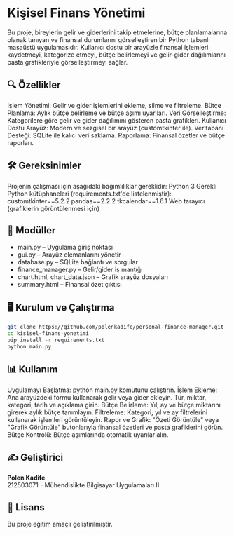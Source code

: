 # Kişisel Finans Yönetimi

Bu proje, bireylerin gelir ve giderlerini takip etmelerine, bütçe planlamalarına olanak tanıyan ve finansal durumlarını görselleştiren bir Python tabanlı masaüstü uygulamasıdır. Kullanıcı dostu bir arayüzle finansal işlemleri kaydetmeyi, kategorize etmeyi, bütçe belirlemeyi ve gelir-gider dağılımlarını pasta grafikleriyle görselleştirmeyi sağlar.

## 🔍 Özellikler

İşlem Yönetimi: Gelir ve gider işlemlerini ekleme, silme ve filtreleme.
Bütçe Planlama: Aylık bütçe belirleme ve bütçe aşımı uyarıları.
Veri Görselleştirme: Kategorilere göre gelir ve gider dağılımını gösteren pasta grafikleri.
Kullanıcı Dostu Arayüz: Modern ve sezgisel bir arayüz (customtkinter ile).
Veritabanı Desteği: SQLite ile kalıcı veri saklama.
Raporlama: Finansal özetler ve bütçe raporları.

## 🛠 Gereksinimler

Projenin çalışması için aşağıdaki bağımlılıklar gereklidir:
Python 3 
Gerekli Python kütüphaneleri (requirements.txt'de listelenmiştir):
customtkinter==5.2.2
pandas==2.2.2
tkcalendar==1.6.1
Web tarayıcı (grafiklerin görüntülenmesi için)


## 🧱 Modüller

- main.py – Uygulama giriş noktası
- gui.py – Arayüz elemanlarını yönetir
- database.py – SQLite bağlantı ve sorgular
- finance_manager.py – Gelir/gider iş mantığı
- chart.html, chart_data.json – Grafik arayüz dosyaları
- summary.html – Finansal özet çıktısı

## 🖥️ Kurulum ve Çalıştırma

```bash
git clone https://github.com/polenkadife/personal-finance-manager.git
cd kisisel-finans-yonetimi
pip install -r requirements.txt
python main.py
```

## 📊 Kullanım

Uygulamayı Başlatma: python main.py komutunu çalıştırın.
İşlem Ekleme: Ana arayüzdeki formu kullanarak gelir veya gider ekleyin. Tür, miktar, kategori, tarih ve açıklama girin.
Bütçe Belirleme: Yıl, ay ve bütçe miktarını girerek aylık bütçe tanımlayın.
Filtreleme: Kategori, yıl ve ay filtrelerini kullanarak işlemleri görüntüleyin.
Rapor ve Grafik: "Özeti Görüntüle" veya "Grafik Görüntüle" butonlarıyla finansal özetleri ve pasta grafiklerini görün.
Bütçe Kontrolü: Bütçe aşımlarında otomatik uyarılar alın.

## ✍️ Geliştirici

**Polen Kadife**  
212503071 - Mühendislikte Bilgisayar Uygulamaları II

## 📌 Lisans

Bu proje eğitim amaçlı geliştirilmiştir.
